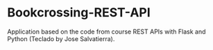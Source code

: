 # Bookcrossing-REST-API

Application based on the code from course REST APIs with Flask and Python (Teclado by Jose Salvatierra).

